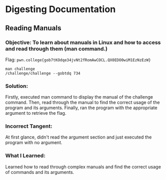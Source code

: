 # Digesting Documentation
## Reading Manuals

### Objective: To learn about manuals in Linux and how to access and read through them (man command.)

Flag: `pwn.college{gob7tKOdqe34jvNt2fRomAwCOCL.QX0EDO0wiM1EzNzEzW}`

```
man challenge
/challenge/challenge --gobtdq 734
```

### Solution:

Firstly, executed man command to display the manual of the challenge command. Then, read through the manual to find the correct usage of the program and its arguments. Finally, ran the program with the appropriate argument to retrieve the flag.

### Incorrect Tangent:

At first glance, didn't read the argument section and just executed the program with no argument.

### What I Learned: 

Learned how to read through complex manuals and find the correct usage of commands and its arguments. 
